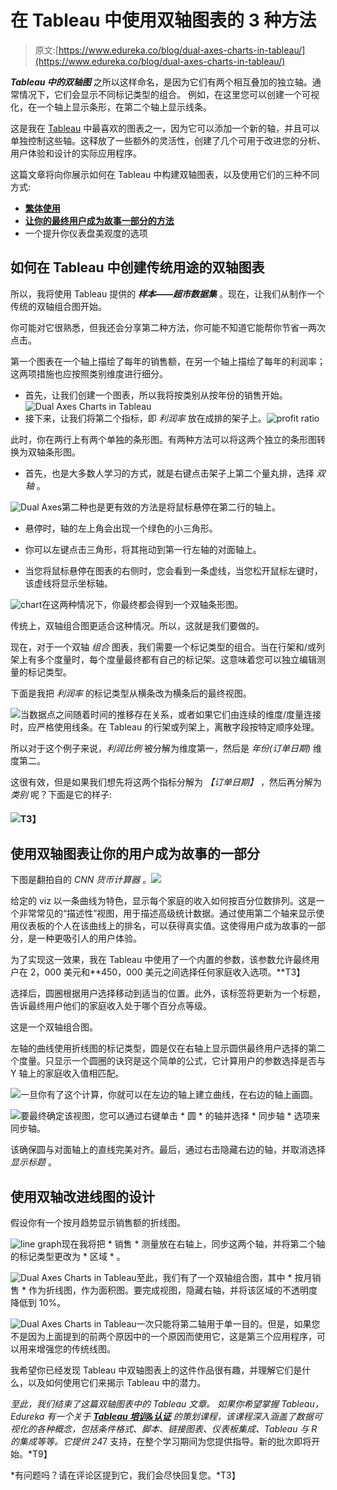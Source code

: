 # 在 Tableau 中使用双轴图表的 3 种方法

> 原文:[https://www.edureka.co/blog/dual-axes-charts-in-tableau/](https://www.edureka.co/blog/dual-axes-charts-in-tableau/)

***Tableau 中的双轴图*** 之所以这样命名，是因为它们有两个相互叠加的独立轴。通常情况下，它们会显示不同标记类型的组合。 例如，在这里您可以创建一个可视化，在一个轴上显示条形，在第二个轴上显示线条。

这是我在 [Tableau](https://www.edureka.co/blog/tableau-tutorial/) 中最喜欢的图表之一，因为它可以添加一个新的轴，并且可以单独控制这些轴。这释放了一些额外的灵活性，创建了几个可用于改进您的分析、用户体验和设计的实际应用程序。

这篇文章将向你展示如何在 Tableau 中构建双轴图表，以及使用它们的三种不同方式:

*   [**繁体使用**](#traditional)
*   [**让你的最终用户成为故事一部分的方法**](#end-user)
*   [](#dashboard)一个提升你仪表盘美观度的选项

## **如何在 Tableau 中创建传统用途的双轴图表**

所以，我将使用 Tableau 提供的 ***样本——超市数据集*** 。现在，让我们从制作一个传统的双轴组合图开始。

你可能对它很熟悉，但我还会分享第二种方法，你可能不知道它能帮你节省一两次点击。

第一个图表在一个轴上描绘了每年的销售额，在另一个轴上描绘了每年的利润率；这两项措施也应按照类别维度进行细分。

*   首先，让我们创建一个图表，所以我将按类别从按年份的销售开始。![Dual Axes Charts in Tableau](../Images/ccf0037b9ff194bb98217fa12e9ab07a.png)
*   接下来，让我们将第二个指标，即 *利润率* 放在成排的架子上。![profit ratio](../Images/4a444379b5cb15dc96804ba177816843.png)

此时，你在两行上有两个单独的条形图。有两种方法可以将这两个独立的条形图转换为双轴条形图。

*   首先，也是大多数人学习的方式，就是右键点击架子上第二个量丸排，选择 *双轴* 。

![Dual Axes](../Images/734f3b79cee1030963314a8584f6c111.png)第二种也是更有效的方法是将鼠标悬停在第二行的轴上。

*   悬停时，轴的左上角会出现一个绿色的小三角形。

*   你可以左键点击三角形，将其拖动到第一行左轴的对面轴上。

*   当您将鼠标悬停在图表的右侧时，您会看到一条虚线，当您松开鼠标左键时，该虚线将显示坐标轴。

![chart](../Images/17f3d1fc158c07aa534ca09215e06b58.png)在这两种情况下，你最终都会得到一个双轴条形图。

传统上，双轴组合图更适合这种情况。所以，这就是我们要做的。

现在，对于一个双轴 *组合* 图表，我们需要一个标记类型的组合。当在行架和/或列架上有多个度量时，每个度量最终都有自己的标记架。这意味着您可以独立编辑测量的标记类型。

下面是我把 *利润率* 的标记类型从横条改为横条后的最终视图。

![](../Images/42167f64e8e3181ed8f50de540794e82.png)当数据点之间随着时间的推移存在关系，或者如果它们由连续的维度/度量连接时，应严格使用线条。在 Tableau 的行架或列架上，离散字段按特定顺序处理。

所以对于这个例子来说，*利润比例* 被分解为维度第一，然后是 *年份(订单日期)* 维度第二。

这很有效，但是如果我们想先将这两个指标分解为 *【订单日期】* ，然后再分解为 *类别* 呢？下面是它的样子:

#### **![](../Images/7902a3af4e847a13e95c097f9dd5c753.png)T3】**

## **使用双轴图表让你的用户成为故事的一部分**

下图是翻拍自的 *CNN 货币计算器* 。![](../Images/c9bb6bec9eb286ac9e328d2fa9d42f74.png)

给定的 viz 以一条曲线为特色，显示每个家庭的收入如何按百分位数排列。这是一个非常常见的“描述性”视图，用于描述高级统计数据。通过使用第二个轴来显示使用仪表板的个人在该曲线上的排名，可以获得真实值。这使得用户成为故事的一部分，是一种更吸引人的用户体验。

为了实现这一效果，我在 Tableau 中使用了一个内置的参数，该参数允许最终用户在 2，000 美元和**450，000 美元之间选择任何家庭收入选项。**T3】

选择后，圆圈根据用户选择移动到适当的位置。此外，该标签将更新为一个标题，告诉最终用户他们的家庭收入处于哪个百分点等级。

这是一个双轴组合图。

左轴的曲线使用折线图的标记类型，圆是仅在右轴上显示圆供最终用户选择的第二个度量。只显示一个圆圈的诀窍是这个简单的公式，它计算用户的参数选择是否与 Y 轴上的家庭收入值相匹配。

![](../Images/efa47505d0d2a21eddd0d3c8d5a808fa.png)一旦你有了这个计算，你就可以在左边的轴上建立曲线，在右边的轴上画圆。

![](../Images/438778453779499737f90404ad1b2ace.png)要最终确定该视图，您可以通过右键单击 * 圆 * 的轴并选择 * 同步轴 * 选项来同步轴。

该确保圆与对面轴上的直线完美对齐。最后，通过右击隐藏右边的轴，并取消选择 *显示标题* 。

## **使用双轴改进线图的设计**

假设你有一个按月趋势显示销售额的折线图。

![line graph](../Images/8fb8808e92382d0c851cdfe797f467a9.png)现在我将把 * 销售 * 测量放在右轴上，同步这两个轴，并将第二个轴的标记类型更改为 * 区域 * 。

![Dual Axes Charts in Tableau](../Images/8c1bd04c8ba89cd24c6908daa860fd5d.png)至此，我们有了一个双轴组合图，其中 * 按月销售 * 作为折线图，作为面积图。要完成视图，隐藏右轴，并将该区域的不透明度降低到 10%。

![Dual Axes Charts in Tableau](../Images/58d5f02fc975c0437d3f7b901877b19e.png)一次只能将第二轴用于单一目的。但是，如果您不是因为上面提到的前两个原因中的一个原因而使用它，这是第三个应用程序，可以用来增强您的传统线图。

我希望你已经发现 Tableau 中双轴图表上的这件作品很有趣，并理解它们是什么，以及如何使用它们来揭示 Tableau 中的潜力。

*至此，我们结束了这篇双轴图表中的 Tableau 文章。* *如果你希望掌握 Tableau，Edureka 有一个关于 **[Tableau 培训&认证](https://www.edureka.co/tableau-training-for-data-visualization)** 的策划课程，该课程深入涵盖了数据可视化的各种概念，包括条件格式、脚本、链接图表、仪表板集成、Tableau 与 R 的集成等等。它提供 24*7 支持，在整个学习期间为您提供指导。新的批次即将开始。*T9】

*有问题吗？请在评论区提到它，我们会尽快回复您。*T3】